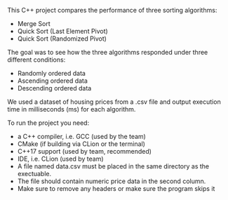 This C++ project compares the performance of three sorting algorithms:
- Merge Sort
- Quick Sort (Last Element Pivot)
- Quick Sort (Randomized Pivot)

The goal was to see how the three algorithms responded under three different conditions:
- Randomly ordered data
- Ascending ordered data
- Descending ordered data

We used a dataset of housing prices from a .csv file and output execution time in milliseconds (ms) for each algorithm.

To run the project you need:
- a C++ compiler, i.e. GCC (used by the team)
- CMake (if building via CLion or the terminal)
- C++17 support (used by team, recommended)
- IDE, i.e. CLion (used by team)
- A file named data.csv must be placed in the same directory as the exectuable.
- The file should contain numeric price data in the second column.
- Make sure to remove any headers or make sure the program skips it
